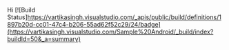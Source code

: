 Hi 
[![Build Status]https://vartikasingh.visualstudio.com/_apis/public/build/definitions/1897b20d-cc01-47c4-b206-55ad62f52c29/24/badge](https://vartikasingh.visualstudio.com/Sample%20Android/_build/index?buildId=50&_a=summary)
